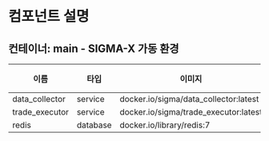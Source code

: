 # 컴포넌트 설명

## 컨테이너: main - SIGMA-X 가동 환경

| 이름 | 타입 | 이미지 | 설명 |
| --- | --- | --- | --- |
| data_collector | service | docker.io/sigma/data_collector:latest | - |
| trade_executor | service | docker.io/sigma/trade_executor:latest | - |
| redis | database | docker.io/library/redis:7 | - |
